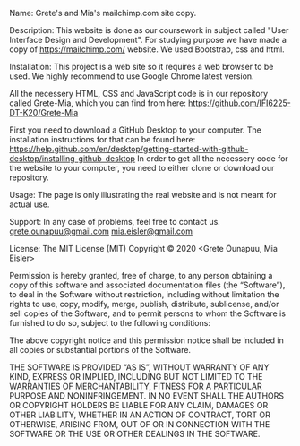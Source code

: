 Name:
Grete's and Mia's mailchimp.com site copy.

Description:
This website is done as our coursework in subject called "User Interface Design and Development". For studying purpose we have made a copy of https://mailchimp.com/ website. We used Bootstrap, css and html.

Installation:
This project is a web site so it requires a web browser to be used. We highly recommend to use Google Chrome latest version.

All the necessery HTML, CSS and JavaScript code is in our repository called Grete-Mia, which you can find from here: https://github.com/IFI6225-DT-K20/Grete-Mia

First you need to download a GitHub Desktop to your computer. The installation instructions for that can be found here: https://help.github.com/en/desktop/getting-started-with-github-desktop/installing-github-desktop
In order to get all the necessery code for the website to your computer, you need to either clone or download our repository.


Usage:
The page is only illustrating the real website and is not meant for actual use.

Support:
In any case of problems, feel free to contact us.
grete.ounapuu@gmail.com
mia.eisler@gmail.com

License:
The MIT License (MIT)
Copyright © 2020 <Grete Õunapuu, Mia Eisler>

Permission is hereby granted, free of charge, to any person obtaining a copy of this software and associated documentation files (the “Software”), to deal in the Software without restriction, including without limitation the rights to use, copy, modify, merge, publish, distribute, sublicense, and/or sell copies of the Software, and to permit persons to whom the Software is furnished to do so, subject to the following conditions:

The above copyright notice and this permission notice shall be included in all copies or substantial portions of the Software.

THE SOFTWARE IS PROVIDED “AS IS”, WITHOUT WARRANTY OF ANY KIND, EXPRESS OR IMPLIED, INCLUDING BUT NOT LIMITED TO THE WARRANTIES OF MERCHANTABILITY, FITNESS FOR A PARTICULAR PURPOSE AND NONINFRINGEMENT. IN NO EVENT SHALL THE AUTHORS OR COPYRIGHT HOLDERS BE LIABLE FOR ANY CLAIM, DAMAGES OR OTHER LIABILITY, WHETHER IN AN ACTION OF CONTRACT, TORT OR OTHERWISE, ARISING FROM, OUT OF OR IN CONNECTION WITH THE SOFTWARE OR THE USE OR OTHER DEALINGS IN THE SOFTWARE.
